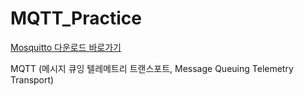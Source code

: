 # MQTT_Practice



[Mosquitto 다운로드 바로가기](https://mosquitto.org/download/)



MQTT (메시지 큐잉 텔레메트리 트랜스포트, Message Queuing Telemetry Transport)


